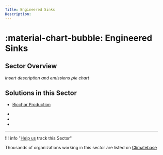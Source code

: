 ```yaml
---
Title: Engineered Sinks
Description: 
---
```


# :material-chart-bubble: Engineered Sinks

## Sector Overview

_insert description and emissions pie chart_


## Solutions in this Sector

- [Biochar Production](../solution-biochar-production)

 -
 -
 -

---

!!! info "[Help us](../../contribute) track this Sector"

Thousands of organizations working in this sector are listed on [Climatebase](https://climatebase.org/organizations)